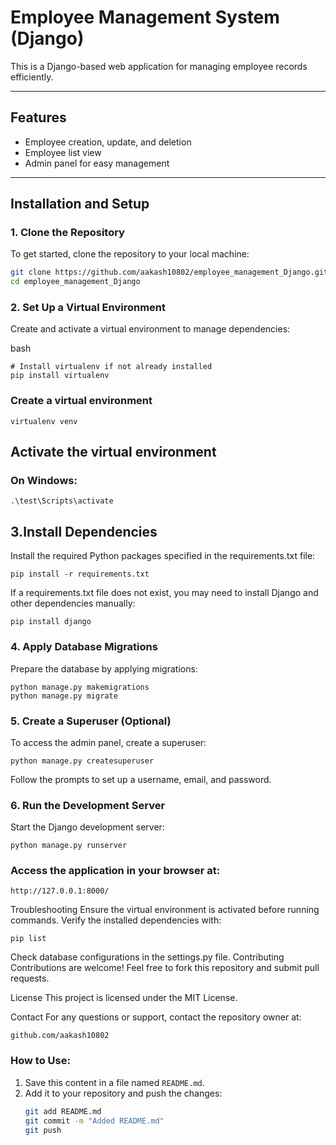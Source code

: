 # Employee Management System (Django)

This is a Django-based web application for managing employee records efficiently.

---

## Features
- Employee creation, update, and deletion
- Employee list view
- Admin panel for easy management

---

## Installation and Setup

### 1. Clone the Repository
To get started, clone the repository to your local machine:
```bash
git clone https://github.com/aakash10802/employee_management_Django.git
cd employee_management_Django

 ```

### 2. Set Up a Virtual Environment
Create and activate a virtual environment to manage dependencies:

bash
```
# Install virtualenv if not already installed
pip install virtualenv
```
### Create a virtual environment
```virtualenv venv```

## Activate the virtual environment
### On Windows:
```.\test\Scripts\activate```
## 3.Install Dependencies
Install the required Python packages specified in the requirements.txt file:

```
pip install -r requirements.txt
```
If a requirements.txt file does not exist, you may need to install Django and other dependencies manually:

```
pip install django
```
### 4. Apply Database Migrations
Prepare the database by applying migrations:

```
python manage.py makemigrations
python manage.py migrate
```
### 5. Create a Superuser (Optional)
To access the admin panel, create a superuser:

```
python manage.py createsuperuser
```
Follow the prompts to set up a username, email, and password.

### 6. Run the Development Server
Start the Django development server:


```python manage.py runserver```
### Access the application in your browser at:

```
http://127.0.0.1:8000/
```
Troubleshooting
Ensure the virtual environment is activated before running commands.
Verify the installed dependencies with:
```
pip list
```
Check database configurations in the settings.py file.
Contributing
Contributions are welcome! Feel free to fork this repository and submit pull requests.

License
This project is licensed under the MIT License.

Contact
For any questions or support, contact the repository owner at:

``github.com/aakash10802``
### How to Use:
1. Save this content in a file named `README.md`.
2. Add it to your repository and push the changes:
   ```bash
   git add README.md
   git commit -m "Added README.md"
   git push

